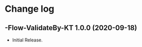 # Change log

-Flow-ValidateBy-KT 1.0.0 (2020-09-18)
--------------------------------

- Initial Release.